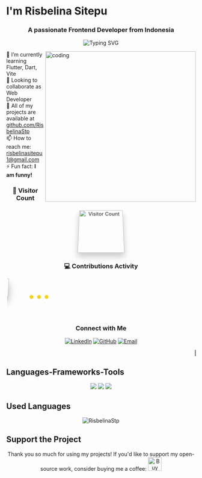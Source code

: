 <!-- Header Section -->
<h1 src="https://media.giphy.com/media/3o85xso9c5sjg8H4k8/giphy.gif" width="5%"></a> I'm Risbelina Sitepu</h1>
<h3 align="center">A passionate Frontend Developer from Indonesia</h3>

<!-- Stylish Banner with Typing Animation -->
<p align="center">
    <img src="https://readme-typing-svg.demolab.com?font=Roboto&size=30&duration=3000&pause=500&color=FF4500&center=true&vCenter=true&width=600&lines=Welcome+to+my+GitHub!;I+am+Risbelina+Sitepu;A+Frontend+Developer;Let's+Create+Something+Amazing!" alt="Typing SVG">
</p>

<!-- Frog GIF & Intro -->
<img align="right" alt="coding" width="400" src="https://media.giphy.com/media/l2JhOqJ5W7os8n9rG/giphy.gif">
<p align="left">
    🌱 I’m currently learning Flutter, Dart, Vite<br>
    🤝 Looking to collaborate as Web Developer<br>
    📂 All of my projects are available at <a href="https://github.com/RisbelinaStp?tab=repositories" target="_blank">github.com/RisbelinaStp</a><br>
    📫 How to reach me: <a href="mailto:risbelinasitepu1@gmail.com">risbelinasitepu1@gmail.com</a><br>
    ⚡ Fun fact: <b>I am funny!</b>
</p>

<!-- Visitor Count & Contributions with 3D Effect --> 
<div align="center"> 
  <h3>👀 Visitor Count</h3> 
  <!-- Visitor Counter with 3D Shadow Effect --> 
  <img src="https://profile-counter.glitch.me/RisbelinaStp/count.svg" alt="Visitor Count" width="120" style="transform: perspective(500px) rotateX(20deg); box-shadow: 0px 10px 15px rgba(0, 0, 0, 0.2); transition: all 0.3s ease-in-out;"> 

  <h3>💻 Contributions Activity</h3> 
  <!-- Pac-Man Animation with 3D Tilt Effect -->
  <div style="position: relative; width: 100%; max-width: 500px; height: 100px; overflow: hidden; perspective: 1000px;">
    <!-- Pac-Man Icon -->
    <img src="https://example.com/path-to-your-pacman-icon.svg" alt="Pac-Man" style="position: absolute; width: 50px; height: 50px; animation: pacman-move 5s linear infinite; transform: perspective(1000px) rotateX(15deg); box-shadow: 0px 15px 20px rgba(0, 0, 0, 0.3); transition: transform 0.3s ease-in-out;">
    <!-- Contributions Dots -->
    <div style="position: absolute; top: 50%; left: 60px; display: flex; gap: 10px; transform: translateY(-50%);">
      <div style="width: 10px; height: 10px; background-color: #f8d210; border-radius: 50%;"></div>
      <div style="width: 10px; height: 10px; background-color: #f8d210; border-radius: 50%;"></div>
      <div style="width: 10px; height: 10px; background-color: #f8d210; border-radius: 50%;"></div>
      <!-- Add more dots as needed -->
    </div>
  </div>
</div>

<!-- CSS for Pac-Man Animation -->
<style>
@keyframes pacman-move {
  from { left: -50px; }
  to { left: calc(100% + 50px); }
}
</style>



<!-- Social Icons -->
<div align="center">
    <h3>Connect with Me</h3>
    <a href="https://linkedin.com/in/risbelina" target="_blank"><img src="https://img.shields.io/badge/LinkedIn-0A66C2?style=for-the-badge&logo=linkedin&logoColor=white" alt="LinkedIn"></a>
    <a href="https://github.com/RisbelinaStp" target="_blank"><img src="https://img.shields.io/badge/GitHub-181717?style=for-the-badge&logo=github&logoColor=white" alt="GitHub"></a>
    <a href="mailto:risbelinasitepu1@gmail.com" target="_blank"><img src="https://img.shields.io/badge/Email-EA4335?style=for-the-badge&logo=gmail&logoColor=white" alt="Email"></a>
</div>

<!-- Marquee Animation -->
<p align="center">
    <marquee behavior="scroll" direction="left" scrollamount="5">
        🐸 Welcome to my world of coding! | 🚀 Let's collaborate and create something amazing! | 🌟 Thank you for visiting!
    </marquee>
</p>

<!-- Languages, Frameworks, and Tools -->
## <b>Languages-Frameworks-Tools</b>
<p align="center">
    <code><img src="https://skillicons.dev/icons?i=c,cpp,css,dart,go,html,java,javascript,lua,md,mysql,php,py,regex,sass"/></code>
    <code><img src="https://skillicons.dev/icons?i=bootstrap,flutter,gradle,materialui,jquery,nextjs,nodejs,npm,postman,react,tailwind,vite"/></code>
    <code><img src="https://skillicons.dev/icons?i=androidstudio,arduino,codepen,figma,git,github,powershell,pycharm,sublime,stackoverflow,vercel,visualstudio,vscode"/></code>
</p>

<!-- Most Used Languages -->
## <b>Used Languages</b>
<p align="center">
    <img src="https://github-readme-stats.vercel.app/api/top-langs?username=RisbelinaStp&show_icons=true&locale=en&layout=compact" alt="RisbelinaStp">
</p>

<!-- Support Section -->
## Support the Project
<p align="center">
    Thank you so much for using my projects! If you'd like to support my open-source work, consider buying me a coffee:
    <a href='https://ko-fi.com/risbelinasitepu' target='_blank'>
        <img height='36' style='border:0px;height:36px;' src='https://cdn.ko-fi.com/cdn/kofi1.png?v=3' border='0' alt='Buy Me a Coffee at ko-fi.com' />
    </a>
</p>
